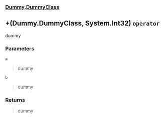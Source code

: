 ### [Dummy](./Dummy.md 'Dummy').[DummyClass](./Dummy-DummyClass.md 'Dummy.DummyClass')
## +(Dummy.DummyClass, System.Int32) `operator`
dummy
### Parameters

<a name='Dummy-DummyClass-op_Addition(Dummy-DummyClass-_System-Int32)-a'></a>
`a`
>dummy

<a name='Dummy-DummyClass-op_Addition(Dummy-DummyClass-_System-Int32)-b'></a>
`b`
>dummy
### Returns
>dummy
